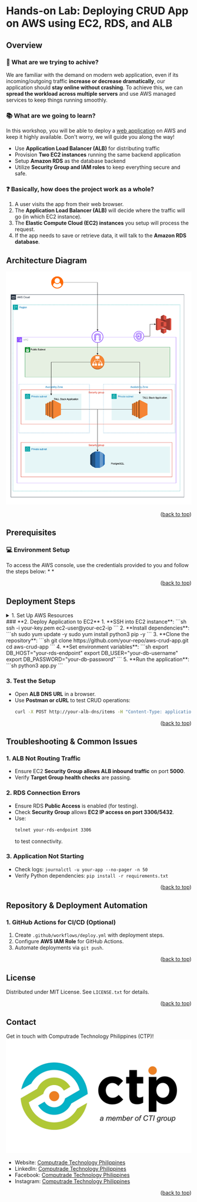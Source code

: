 # Hands-on Lab: Deploying CRUD App on AWS using EC2, RDS, and ALB
<a id="readme-top"></a>
## Overview

### 📌 What are we trying to achive?
We are familiar with the demand on modern web application, even if its incoming/outgoing traffic **increase or decrease dramatically**, our application should **stay online without crashing**. To achieve this, we can **spread the workload across multiple servers** and use AWS managed services to keep things running smoothly.

### 📚 What are we going to learn? </br>
In this workshop, you will be able to deploy a [web application](example.com) on AWS and keep it highly available. Don't worry, we will guide you along the way!
- Use **Application Load Balancer (ALB)** for distributing traffic
- Provision **Two EC2 instances** running the same backend application
- Setup **Amazon RDS** as the database backend
- Utilize **Security Group and IAM roles** to keep everything secure and safe.

### ❓ Basically, how does the project work as a whole?
1. A user visits the app from their web browser.
2. The **Application Load Balancer (ALB)** will decide where the traffic will go (in which EC2 instance).
3. The **Elastic Compute Cloud (EC2) instances** you setup will process the request.
4. If the app needs to save or retrieve data, it will talk to the **Amazon RDS database**.

## Architecture Diagram
![Architecture](images/aws-architecture.png)

<p align="right">(<a href="#readme-top">back to top</a>)</p>

## Prerequisites
### 💻 Environment Setup
To access the AWS console, use the credentials provided to you and follow the steps below:
* 
* 

<p align="right">(<a href="#readme-top">back to top</a>)</p>

## Deployment Steps
<details>
### <summary>1. Set Up AWS Resources</summary>
#### **A. Create RDS Database**
1. Go to AWS **RDS Console**.
2. Click **Create Database** → Select **MySQL/PostgreSQL**.
3. Choose **DB Instance Class** (e.g., `db.t3.micro`).
4. Set database credentials (`DB_USER`, `DB_PASSWORD`).
5. Enable **Public Access** (for testing, restrict later via Security Groups).
6. Click **Create Database**.

#### **B. Create EC2 Instances**
1. Go to AWS **EC2 Console**.
2. Click **Launch Instance** → Choose **Amazon Linux 2** (or Ubuntu).
3. Select **Instance Type** (`t3.micro` for free tier).
4. Attach **IAM Role** with RDS access.
5. Configure **Security Groups**:
   - Allow **port 22 (SSH)** (your IP only)
   - Allow **port 5000 (app port)** from ALB
6. Click **Launch**.

#### **C. Set Up Application Load Balancer (ALB)**
1. Go to AWS **EC2 Console → Load Balancers**.
2. Click **Create Load Balancer** → Choose **Application Load Balancer**.
3. Configure:
   - **Listener**: HTTP (port 80)
   - **Target Group**: Attach **EC2 instances**
   - **Health Check Path**: `/health` (or `/` if not defined)
4. Click **Create Load Balancer**.
</details>
### **2. Deploy Application to EC2**
1. **SSH into EC2 instance**:
   ```sh
   ssh -i your-key.pem ec2-user@your-ec2-ip
   ```
2. **Install dependencies**:
   ```sh
   sudo yum update -y
   sudo yum install python3 pip -y
   ```
3. **Clone the repository**:
   ```sh
   git clone https://github.com/your-repo/aws-crud-app.git
   cd aws-crud-app
   ```
4. **Set environment variables**:
   ```sh
   export DB_HOST="your-rds-endpoint"
   export DB_USER="your-db-username"
   export DB_PASSWORD="your-db-password"
   ```
5. **Run the application**:
   ```sh
   python3 app.py
   ```

### **3. Test the Setup**
- Open **ALB DNS URL** in a browser.
- Use **Postman or cURL** to test CRUD operations:
  ```sh
  curl -X POST http://your-alb-dns/items -H "Content-Type: application/json" -d '{"name": "Sample Item"}'
  ```

<p align="right">(<a href="#readme-top">back to top</a>)</p>

## Troubleshooting & Common Issues
### **1. ALB Not Routing Traffic**
- Ensure EC2 **Security Group allows ALB inbound traffic** on port **5000**.
- Verify **Target Group health checks** are passing.

### **2. RDS Connection Errors**
- Ensure RDS **Public Access** is enabled (for testing).
- Check **Security Group** allows **EC2 IP access on port 3306/5432**.
- Use:
  ```sh
  telnet your-rds-endpoint 3306
  ```
  to test connectivity.

### **3. Application Not Starting**
- Check logs: `journalctl -u your-app --no-pager -n 50`
- Verify Python dependencies: `pip install -r requirements.txt`

<p align="right">(<a href="#readme-top">back to top</a>)</p>

## Repository & Deployment Automation
### **1. GitHub Actions for CI/CD (Optional)**
1. Create `.github/workflows/deploy.yml` with deployment steps.
2. Configure **AWS IAM Role** for GitHub Actions.
3. Automate deployments via `git push`.

<p align="right">(<a href="#readme-top">back to top</a>)</p>

## License
Distributed under MIT License. See `LICENSE.txt` for details.

<p align="right">(<a href="#readme-top">back to top</a>)</p>

## Contact
Get in touch with Computrade Technology Philippines (CTP)!
![CTP Logo](images/ctp-logo.png)
- Website: [Computrade Technology Philippines](https://computradetech.com.ph/)
- LinkedIn: [Computrade Technology Philippines](https://www.linkedin.com/company/computrade-technology-philippines-inc./)
- Facebook: [Computrade Technology Philippines](https://www.facebook.com/computradetechph)
- Instagram: [Computrade Technology Philippines](https://www.instagram.com/computradetechph/)

<p align="right">(<a href="#readme-top">back to top</a>)</p>
